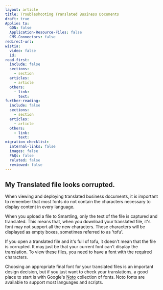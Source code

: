 ```yaml
---
layout: article
title: Troubleshooting Translated Business Documents
draft: true
Applies to:
  GDN: false
  Application-Resource-Files: false
  CMS-Connectors: false
redirect-url:
wistia:
  video: false
  id:
read-first:
  include: false
  sections:
    - section
  articles:
    - article
  others:
    - link:
      text:
further-reading:
  include: false
  sections:
    - section
  articles:
    - article
  others:
    - link:
      text:
migration-checklist:
  internal-links: false
  images: false
  FAQs: false
  related: false
  reviewed: false
---
```



## **My Translated file looks corrupted.**

When viewing and deploying translated business documents, it is important to remember that most fonts do not contain the characters necessary to display content in every language.

When you upload a file to Smartling, only the text of the file is captured and translated. This means that, when you download your translated file, it's font may not support all the new characters. These characters will be displayed as empty boxes, sometimes referred to as 'tofu'.

If you open a translated file and it's full of tofu, it doesn't mean that the file is corrupted. It may just be that your current font can't display the translation. To view these files, you need to have a font with the required characters.

Choosing an appropriate final font for your translated files is an important design decision, but if you just want to check your translations, a good place to start is with Google's [Noto](http://www.google.com/get/noto/) collection of fonts. Noto fonts are available to support most languages and scripts.